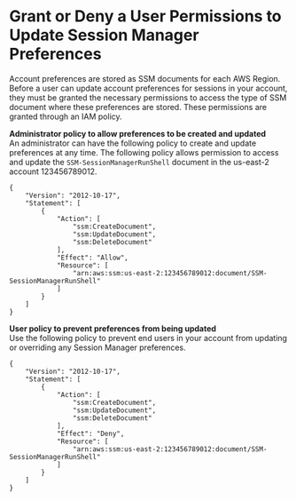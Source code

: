 # Grant or Deny a User Permissions to Update Session Manager Preferences<a name="preference-setting-permissions"></a>

Account preferences are stored as SSM documents for each AWS Region\. Before a user can update account preferences for sessions in your account, they must be granted the necessary permissions to access the type of SSM document where these preferences are stored\. These permissions are granted through an IAM policy\.

**Administrator policy to allow preferences to be created and updated**  
An administrator can have the following policy to create and update preferences at any time\. The following policy allows permission to access and update the `SSM-SessionManagerRunShell` document in the us\-east\-2 account 123456789012\. 

```
{
    "Version": "2012-10-17",
    "Statement": [
        {
            "Action": [
                "ssm:CreateDocument",
                "ssm:UpdateDocument",
                "ssm:DeleteDocument"
            ],
            "Effect": "Allow",
            "Resource": [
                "arn:aws:ssm:us-east-2:123456789012:document/SSM-SessionManagerRunShell"
            ]
        }
    ]
}
```

**User policy to prevent preferences from being updated**  
Use the following policy to prevent end users in your account from updating or overriding any Session Manager preferences\. 

```
{
    "Version": "2012-10-17",
    "Statement": [
        {
            "Action": [
                "ssm:CreateDocument",
                "ssm:UpdateDocument",
                "ssm:DeleteDocument"
            ],
            "Effect": "Deny",
            "Resource": [
                "arn:aws:ssm:us-east-2:123456789012:document/SSM-SessionManagerRunShell"
            ]
        }
    ]
}
```